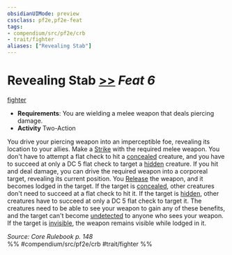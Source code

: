 ```yaml
---
obsidianUIMode: preview
cssclass: pf2e,pf2e-feat
tags:
- compendium/src/pf2e/crb
- trait/fighter
aliases: ["Revealing Stab"]
---
```

# Revealing Stab  [>>](../../rules/core-rulebook/chapter-9-playing-the-game.md#Actions "Two-Action") *Feat 6*  
[fighter](../../rules/traits/fighter.md)  

- **Requirements**: You are wielding a melee weapon that deals piercing damage.
- **Activity** Two-Action

You drive your piercing weapon into an imperceptible foe, revealing its location to your allies. Make a [Strike](../../rules/actions/strike.md) with the required melee weapon. You don't have to attempt a flat check to hit a [concealed](../../rules/conditions.md#Concealed) creature, and you have to succeed at only a DC 5 flat check to target a [hidden](../../rules/conditions.md#Hidden) creature. If you hit and deal damage, you can drive the required weapon into a corporeal target, revealing its current position. You [Release](../../rules/actions/release.md) the weapon, and it becomes lodged in the target. If the target is [concealed](../../rules/conditions.md#Concealed), other creatures don't need to succeed at a flat check to hit it. If the target is [hidden](../../rules/conditions.md#Hidden), other creatures have to succeed at only a DC 5 flat check to target it. The creatures need to be able to see your weapon to gain any of these benefits, and the target can't become [undetected](../../rules/conditions.md#Undetected) to anyone who sees your weapon. If the target is [invisible](../../rules/conditions.md#Invisible), the weapon remains visible while lodged in it.

*Source: Core Rulebook p. 148*  
%% #compendium/src/pf2e/crb #trait/fighter %%